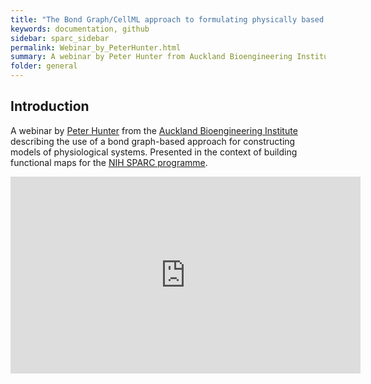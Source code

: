 ```yaml
---
title: "The Bond Graph/CellML approach to formulating physically based models"
keywords: documentation, github
sidebar: sparc_sidebar
permalink: Webinar_by_PeterHunter.html
summary: A webinar by Peter Hunter from Auckland Bioengineering Institute describing the Bond Graph/CellML approach to formulating physically based models.
folder: general
---
```


## Introduction 
A webinar by [Peter Hunter](https://unidirectory.auckland.ac.nz/profile/phun025) from the [Auckland Bioengineering Institute](https://www.auckland.ac.nz/en/abi.html) describing the use of a bond graph-based approach for constructing models of physiological systems. Presented in the context of building functional maps for the [NIH SPARC programme](https://commonfund.nih.gov/sparc). 

<iframe width="560" height="315" src="https://www.youtube.com/embed/dUUsIcSLaew?start=16" frameborder="0" allow="accelerometer; autoplay; encrypted-media; gyroscope; picture-in-picture" allowfullscreen></iframe>

